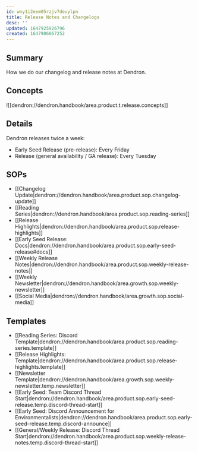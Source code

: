 ```yaml
---
id: wny1i2eem05rzjv7deuylpn
title: Release Notes and Changelogs
desc: ''
updated: 1647925926796
created: 1647906067252
---
```


## Summary

How we do our changelog and release notes at Dendron.

## Concepts

![[dendron://dendron.handbook/area.product.t.release.concepts]]

## Details

Dendron releases twice a week:
- Early Seed Release (pre-release): Every Friday
- Release (general availability / GA release): Every Tuesday

## SOPs

- [[Changelog Update|dendron://dendron.handbook/area.product.sop.changelog-update]]
- [[Reading Series|dendron://dendron.handbook/area.product.sop.reading-series]]
- [[Release Highlights|dendron://dendron.handbook/area.product.sop.release-highlights]]
- [[Early Seed Release: Docs|dendron://dendron.handbook/area.product.sop.early-seed-release#docs]]
- [[Weekly Release Notes|dendron://dendron.handbook/area.product.sop.weekly-release-notes]]
- [[Weekly Newsletter|dendron://dendron.handbook/area.growth.sop.weekly-newsletter]]
- [[Social Media|dendron://dendron.handbook/area.growth.sop.social-media]]

## Templates

- [[Reading Series: Discord Template|dendron://dendron.handbook/area.product.sop.reading-series.template]]
- [[Release Highlights: Template|dendron://dendron.handbook/area.product.sop.release-highlights.template]]
- [[Newsletter Template|dendron://dendron.handbook/area.growth.sop.weekly-newsletter.temp.newsletter]]
- [[Early Seed: Team Discord Thread Start|dendron://dendron.handbook/area.product.sop.early-seed-release.temp.discord-thread-start]]
- [[Early Seed: Discord Announcement for Environmentalists|dendron://dendron.handbook/area.product.sop.early-seed-release.temp.discord-announce]]
- [[General/Weekly Release: Discord Thread Start|dendron://dendron.handbook/area.product.sop.weekly-release-notes.temp.discord-thread-start]]
